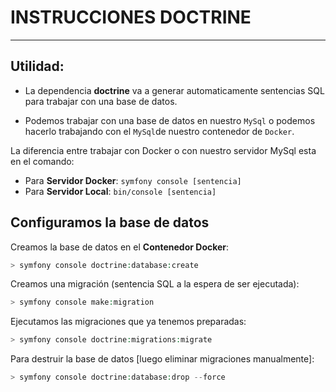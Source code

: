 # INSTRUCCIONES DOCTRINE
---

## Utilidad:
- La dependencia **doctrine** va a generar automaticamente sentencias SQL para trabajar con una base de datos.

- Podemos trabajar con una base de datos en nuestro ``MySql`` o podemos hacerlo trabajando con el ``MySql``de nuestro contenedor de ``Docker``.

La diferencia entre trabajar con Docker o con nuestro servidor MySql esta en el comando:
- Para **Servidor Docker**: ``symfony console [sentencia]``
- Para **Servidor Local**: ``bin/console [sentencia]``

## Configuramos la base de datos 
Creamos la base de datos en el **Contenedor Docker**:
```php
> symfony console doctrine:database:create
```
Creamos una migración (sentencia SQL a la espera de ser ejecutada):
```php
> symfony console make:migration
```
Ejecutamos las migraciones que ya tenemos preparadas:
```php
> symfony console doctrine:migrations:migrate
```

Para destruir la base de datos [luego eliminar migraciones manualmente]:
```php
> symfony console doctrine:database:drop --force
```